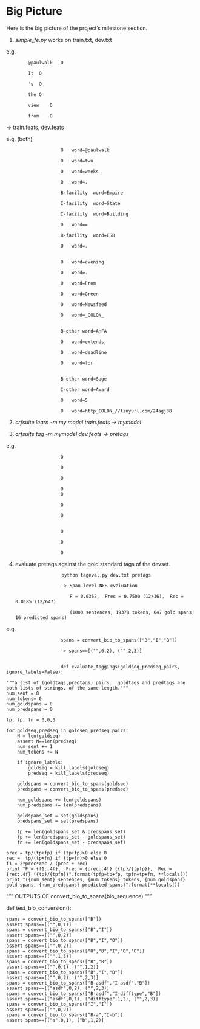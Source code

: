 # Big Picture 

Here is the big picture of the project’s milestone section.

1. *simple_fe.py* works on train.txt, dev.txt

e.g.

            @paulwalk	O
            
            It	O
            
            's	O
            
            the	O
            
            view	O
            
            from	O
      
-> train.feats, dev.feats

e.g. (both)

                        O	word=@paulwalk
                        
                        O	word=two
                        
                        O	word=weeks
                        
                        O	word=.
                        
                        B-facility	word=Empire
                        
                        I-facility	word=State
                        
                        I-facility	word=Building
                        
                        O	word==
                        
                        B-facility	word=ESB
                        
                        O	word=.
                        
                        
                        O	word=evening
                        
                        O	word=.
                        
                        O	word=From
                        
                        O	word=Green
                        
                        O	word=Newsfeed
                        
                        O	word=_COLON_
                        
                        
                        B-other	word=AHFA
                        
                        O	word=extends
                        
                        O	word=deadline
                        
                        O	word=for
                        
                        
                        B-other	word=Sage
                        
                        I-other	word=Award
                        
                        O	word=5
                        
                        O	word=http_COLON_//tinyurl.com/24agj38
      
2. *crfsuite learn -m my model train.feats -> mymodel*

3. *crfsuite tag -m mymodel dev.feats -> pretags*

e.g.

                        O
                        
                        O
                        
                        O
                        
                        O
                        O
                        
                        O
                        
                        O
                        
                        
                        O
                        
                        O
                        
                        O

4. evaluate pretags against the gold standard tags of the devset.

                        python tageval.py dev.txt pretags
                        
                        -> Span-level NER evaluation
                           
                           F = 0.0362,  Prec = 0.7500 (12/16),  Rec = 0.0185 (12/647)
                           
                           (1000 sentences, 19378 tokens, 647 gold spans, 16 predicted spans)

e.g.
                        
                        spans = convert_bio_to_spans(["B","I","B"])
                        
                        -> spans==[("",0,2), ("",2,3)]

                        
                        def evaluate_taggings(goldseq_predseq_pairs, ignore_labels=False):

    """a list of (goldtags,predtags) pairs.  goldtags and predtags are both lists of strings, of the same length."""
    num_sent = 0
    num_tokens= 0
    num_goldspans = 0
    num_predspans = 0
    
    tp, fp, fn = 0,0,0

    for goldseq,predseq in goldseq_predseq_pairs:
        N = len(goldseq)
        assert N==len(predseq)
        num_sent += 1
        num_tokens += N

        if ignore_labels:
            goldseq = kill_labels(goldseq)
            predseq = kill_labels(predseq)

        goldspans = convert_bio_to_spans(goldseq)
        predspans = convert_bio_to_spans(predseq)

        num_goldspans += len(goldspans)
        num_predspans += len(predspans)

        goldspans_set = set(goldspans)
        predspans_set = set(predspans)

        tp += len(goldspans_set & predspans_set)
        fp += len(predspans_set - goldspans_set)
        fn += len(goldspans_set - predspans_set)

    prec = tp/(tp+fp) if (tp+fp)>0 else 0
    rec =  tp/(tp+fn) if (tp+fn)>0 else 0
    f1 = 2*prec*rec / (prec + rec)
    print "F = {f1:.4f},  Prec = {prec:.4f} ({tp}/{tpfp}),  Rec = {rec:.4f} ({tp}/{tpfn})".format(tpfp=tp+fp, tpfn=tp+fn, **locals())
    print "({num_sent} sentences, {num_tokens} tokens, {num_goldspans} gold spans, {num_predspans} predicted spans)".format(**locals())

“””
OUTPUTS OF convert_bio_to_spans(bio_sequence)
“””

def test_bio_conversion():

    spans = convert_bio_to_spans(["B"])
    assert spans==[("",0,1)]
    spans = convert_bio_to_spans(["B","I"])
    assert spans==[("",0,2)]
    spans = convert_bio_to_spans(["B","I","O"])
    assert spans==[("",0,2)]
    spans = convert_bio_to_spans(["O","B","I","O","O"])
    assert spans==[("",1,3)]
    spans = convert_bio_to_spans(["B","B"])
    assert spans==[("",0,1), ("",1,2)]
    spans = convert_bio_to_spans(["B","I","B"])
    assert spans==[("",0,2), ("",2,3)]
    spans = convert_bio_to_spans(["B-asdf","I-asdf","B"])
    assert spans==[("asdf",0,2), ("",2,3)]
    spans = convert_bio_to_spans(["B-asdf","I-difftype","B"])
    assert spans==[("asdf",0,1), ("difftype",1,2), ("",2,3)]
    spans = convert_bio_to_spans(["I","I"])
    assert spans==[("",0,2)]
    spans = convert_bio_to_spans(["B-a","I-b"])
    assert spans==[("a",0,1), ("b",1,2)]
